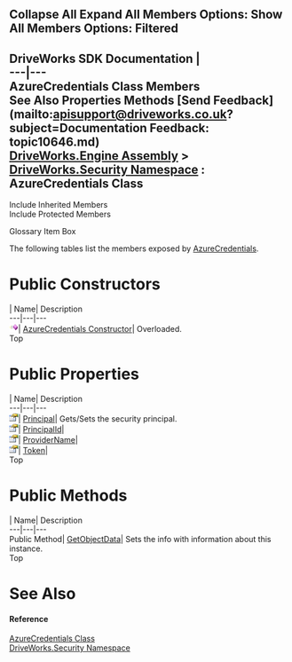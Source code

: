 Collapse All Expand All Members Options: Show All  Members Options: Filtered   
---  
DriveWorks SDK Documentation  |   
---|---  
AzureCredentials Class Members   
See Also Properties Methods [Send Feedback](mailto:apisupport@driveworks.co.uk?subject=Documentation Feedback: topic10646.md)  
[DriveWorks.Engine Assembly](topic2156.md) > [DriveWorks.Security Namespace](topic10574.md) : AzureCredentials Class  
---  
  
Include Inherited Members    
Include Protected Members  


Glossary Item Box

The following tables list the members exposed by [AzureCredentials](topic10646.md).

# Public Constructors

| Name| Description  
---|---|---  
![Public Constructor](dotnetimages/publicConstructor.gif)| [AzureCredentials Constructor](topic10652.md)| Overloaded.   
Top

# Public Properties

| Name| Description  
---|---|---  
![Public Property](dotnetimages/publicProperty.gif)| [Principal](topic10656.md)| Gets/Sets the security principal.   
![Public Property](dotnetimages/publicProperty.gif)| [PrincipalId](topic10657.md)|   
![Public Property](dotnetimages/publicProperty.gif)| [ProviderName](topic10658.md)|   
![Public Property](dotnetimages/publicProperty.gif)| [Token](topic10659.md)|   
Top

# Public Methods

| Name| Description  
---|---|---  
Public Method| [GetObjectData](topic10655.md)| Sets the info with information about this instance.   
Top

# See Also

#### Reference

[AzureCredentials Class](topic10646.md)   
[DriveWorks.Security Namespace](topic10574.md)


